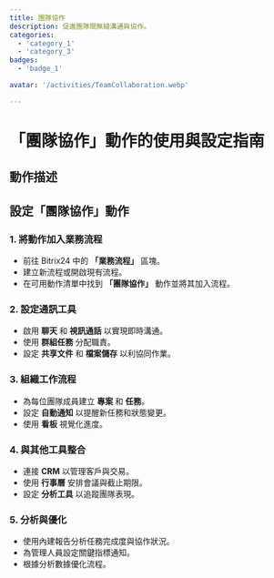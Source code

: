 ```yaml
---  
title: 團隊協作  
description: 促進團隊間無縫溝通與協作。  
categories:  
  - 'category_1'  
  - 'category_3'  
badges:  
  - 'badge_1'  

avatar: '/activities/TeamCollaboration.webp'  

---  
```

# 「團隊協作」動作的使用與設定指南  

## 動作描述  

## **設定「團隊協作」動作**  

### 1. 將動作加入業務流程  
- 前往 Bitrix24 中的 **「業務流程」** 區塊。  
- 建立新流程或開啟現有流程。  
- 在可用動作清單中找到 **「團隊協作」** 動作並將其加入流程。  

### 2. 設定通訊工具  
- 啟用 **聊天** 和 **視訊通話** 以實現即時溝通。  
- 使用 **群組任務** 分配職責。  
- 設定 **共享文件** 和 **檔案儲存** 以利協同作業。  

### 3. 組織工作流程  
- 為每位團隊成員建立 **專案** 和 **任務**。  
- 設定 **自動通知** 以提醒新任務和狀態變更。  
- 使用 **看板** 視覺化進度。  

### 4. 與其他工具整合  
- 連接 **CRM** 以管理客戶與交易。  
- 使用 **行事曆** 安排會議與截止期限。  
- 設定 **分析工具** 以追蹤團隊表現。  

### 5. 分析與優化  
- 使用內建報告分析任務完成度與協作狀況。  
- 為管理人員設定關鍵指標通知。  
- 根據分析數據優化流程。